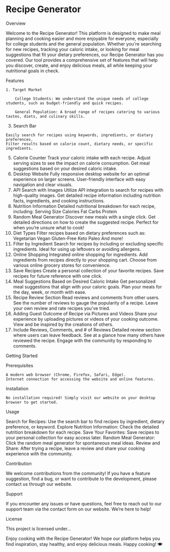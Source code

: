 # Recipe Generator

Overview

  Welcome to the Recipe Generator! This platform is designed to make meal planning and cooking easier and more enjoyable for everyone, especially for college students and the general population. 
  Whether you're searching for new recipes, tracking your caloric intake, or looking for meal suggestions that fit your dietary preferences, our Recipe Generator has you covered. 
  Our tool provides a comprehensive set of features that will help you discover, create, and enjoy delicious meals, all while keeping your nutritional goals in check.

Features

    1. Target Market

        College Students: We understand the unique needs of college students, such as budget-friendly and quick recipes.
    
        General Population: A broad range of recipes catering to various tastes, diets, and culinary skills.
    
  3. Search Bar

    Easily search for recipes using keywords, ingredients, or dietary preferences.
    Filter results based on calorie count, dietary needs, or specific ingredients.
  5. Calorie Counter
    Track your caloric intake with each recipe.
    Adjust serving sizes to see the impact on calorie consumption.
    Get meal suggestions based on your desired caloric intake.
  6. Desktop Website
    Fully responsive desktop website for an optimal experience on larger screens.
    User-friendly interface with easy navigation and clear visuals.
  7. API Search with Images
    Utilize API integration to search for recipes with high-quality images.
    Get detailed recipe information including nutrition facts, ingredients, and cooking instructions.
  8. Nutrition Information
    Detailed nutritional breakdown for each recipe, including:
    Serving Size
    Calories
    Fat
    Carbs
    Protein
  9. Random Meal Generator
    Discover new meals with a single click.
    Get detailed directions on how to create the suggested recipe.
    Perfect for when you’re unsure what to cook!
  10. Diet Types
    Filter recipes based on dietary preferences such as:
    Vegetarian
    Vegan
    Gluten-Free
    Keto
    Paleo
    And more!
  11. Filter by Ingredient
    Search for recipes by including or excluding specific ingredients.
    Ideal for using up leftovers or avoiding allergens.
  12. Online Shopping
    Integrated online shopping for ingredients.
    Add ingredients from recipes directly to your shopping cart.
    Choose from various online grocery stores for convenience.
  13. Save Recipes
    Create a personal collection of your favorite recipes.
    Save recipes for future reference with one click.
  14. Meal Suggestions Based on Desired Caloric Intake
    Get personalized meal suggestions that align with your caloric goals.
    Plan your meals for the day, week, or month with ease.
  15. Recipe Review Section
    Read reviews and comments from other users.
    See the number of reviews to gauge the popularity of a recipe.
    Leave your own review and rate recipes you've tried.
  16. Adding Guest Outcome of Recipe via Pictures and Videos
    Share your experience by uploading pictures or videos of your cooking outcome.
    View and be inspired by the creations of others.
  17. Include Reviews, Comments, and # of Reviews
    Detailed review section where users can leave feedback.
    See at a glance how many others have reviewed the recipe.
    Engage with the community by responding to comments.
    
  
Getting Started

  Prerequisites
  
    A modern web browser (Chrome, Firefox, Safari, Edge).
    Internet connection for accessing the website and online features.
  
  Installation
  
    No installation required! Simply visit our website on your desktop browser to get started.

Usage

  Search for Recipes: Use the search bar to find recipes by ingredient, dietary preference, or keyword.
  Explore Nutrition Information: Check the detailed nutrition breakdown for each recipe.
  Save Your Favorites: Save recipes to your personal collection for easy access later.
  Random Meal Generator: Click the random meal generator for spontaneous meal ideas.
  Review and Share: After trying a recipe, leave a review and share your cooking experience with the community.

Contribution

  We welcome contributions from the community! If you have a feature suggestion, find a bug, or want to contribute to the development, please contact us through our website.

Support

  If you encounter any issues or have questions, feel free to reach out to our support team via the contact form on our website. We’re here to help!

License

  This project is licensed under...

Enjoy cooking with the Recipe Generator! We hope our platform helps you find inspiration, stay healthy, and enjoy delicious meals. Happy cooking! 🍽️

